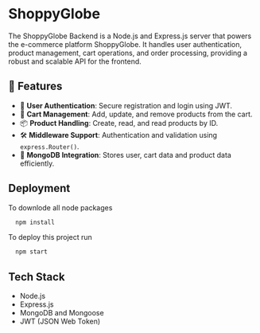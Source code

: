 # ShoppyGlobe  

The ShoppyGlobe Backend is a Node.js and Express.js server that powers the e-commerce platform ShoppyGlobe. It handles user authentication, product management, cart operations, and order processing, providing a robust and scalable API for the frontend.  

## 🚀 Features
- 🔐 **User Authentication**: Secure registration and login using JWT.
- 🛒 **Cart Management**: Add, update, and remove products from the cart.
- 📦 **Product Handling**: Create, read, and read products by ID.
- 🛠️ **Middleware Support**: Authentication and validation using `express.Router()`.
- 📡 **MongoDB Integration**: Stores user, cart data and product data efficiently.


## Deployment
To downlode all node packages

```bash
  npm install
```

To deploy this project run

```bash
  npm start
```


## Tech Stack

- Node.js
- Express.js
- MongoDB and Mongoose
- JWT (JSON Web Token)



